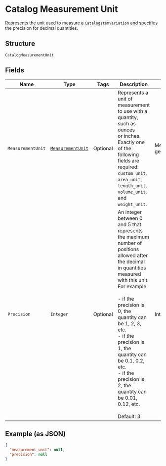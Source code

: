 
# Catalog Measurement Unit

Represents the unit used to measure a `CatalogItemVariation` and
specifies the precision for decimal quantities.

## Structure

`CatalogMeasurementUnit`

## Fields

| Name | Type | Tags | Description | Getter |
|  --- | --- | --- | --- | --- |
| `MeasurementUnit` | [`MeasurementUnit`](../../doc/models/measurement-unit.md) | Optional | Represents a unit of measurement to use with a quantity, such as ounces<br>or inches. Exactly one of the following fields are required: `custom_unit`,<br>`area_unit`, `length_unit`, `volume_unit`, and `weight_unit`. | MeasurementUnit getMeasurementUnit() |
| `Precision` | `Integer` | Optional | An integer between 0 and 5 that represents the maximum number of<br>positions allowed after the decimal in quantities measured with this unit.<br>For example:<br><br>- if the precision is 0, the quantity can be 1, 2, 3, etc.<br>- if the precision is 1, the quantity can be 0.1, 0.2, etc.<br>- if the precision is 2, the quantity can be 0.01, 0.12, etc.<br><br>Default: 3 | Integer getPrecision() |

## Example (as JSON)

```json
{
  "measurement_unit": null,
  "precision": null
}
```

